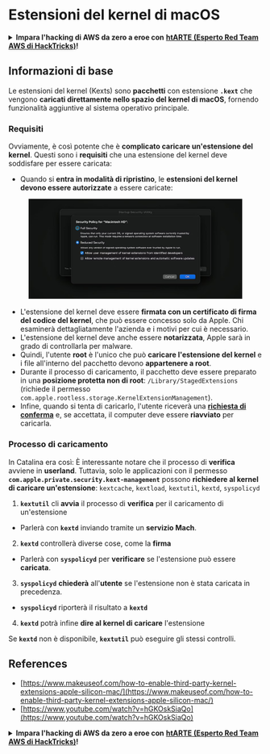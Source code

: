 # Estensioni del kernel di macOS

<details>

<summary><strong>Impara l'hacking di AWS da zero a eroe con</strong> <a href="https://training.hacktricks.xyz/courses/arte"><strong>htARTE (Esperto Red Team AWS di HackTricks)</strong></a><strong>!</strong></summary>

* Lavori per una **azienda di sicurezza informatica**? Vuoi vedere la tua **azienda pubblicizzata su HackTricks**? O vuoi accedere all'**ultima versione di PEASS o scaricare HackTricks in PDF**? Dai un'occhiata ai [**PIANI DI ABBONAMENTO**](https://github.com/sponsors/carlospolop)!
* Scopri [**The PEASS Family**](https://opensea.io/collection/the-peass-family), la nostra esclusiva collezione di [**NFT**](https://opensea.io/collection/the-peass-family)
* Ottieni il [**merchandising ufficiale di PEASS e HackTricks**](https://peass.creator-spring.com)
* **Unisciti al** [**💬**](https://emojipedia.org/speech-balloon/) **gruppo Discord** o al [**gruppo Telegram**](https://t.me/peass) o **seguimi** su **Twitter** 🐦[**@carlospolopm**](https://twitter.com/hacktricks\_live).
* **Condividi i tuoi trucchi di hacking inviando PR a** [**hacktricks repo**](https://github.com/carlospolop/hacktricks) **e** [**hacktricks-cloud repo**](https://github.com/carlospolop/hacktricks-cloud).

</details>

## Informazioni di base

Le estensioni del kernel (Kexts) sono **pacchetti** con estensione **`.kext`** che vengono **caricati direttamente nello spazio del kernel di macOS**, fornendo funzionalità aggiuntive al sistema operativo principale.

### Requisiti

Ovviamente, è così potente che è **complicato caricare un'estensione del kernel**. Questi sono i **requisiti** che una estensione del kernel deve soddisfare per essere caricata:

* Quando si **entra in modalità di ripristino**, le **estensioni del kernel devono essere autorizzate** a essere caricate:

<figure><img src="../../../.gitbook/assets/image (327).png" alt=""><figcaption></figcaption></figure>

* L'estensione del kernel deve essere **firmata con un certificato di firma del codice del kernel**, che può essere concesso solo da Apple. Chi esaminerà dettagliatamente l'azienda e i motivi per cui è necessario.
* L'estensione del kernel deve anche essere **notarizzata**, Apple sarà in grado di controllarla per malware.
* Quindi, l'utente **root** è l'unico che può **caricare l'estensione del kernel** e i file all'interno del pacchetto devono **appartenere a root**.
* Durante il processo di caricamento, il pacchetto deve essere preparato in una **posizione protetta non di root**: `/Library/StagedExtensions` (richiede il permesso `com.apple.rootless.storage.KernelExtensionManagement`).
* Infine, quando si tenta di caricarlo, l'utente riceverà una [**richiesta di conferma**](https://developer.apple.com/library/archive/technotes/tn2459/\_index.html) e, se accettata, il computer deve essere **riavviato** per caricarla.

### Processo di caricamento

In Catalina era così: È interessante notare che il processo di **verifica** avviene in **userland**. Tuttavia, solo le applicazioni con il permesso **`com.apple.private.security.kext-management`** possono **richiedere al kernel di caricare un'estensione**: `kextcache`, `kextload`, `kextutil`, `kextd`, `syspolicyd`

1. **`kextutil`** cli **avvia** il processo di **verifica** per il caricamento di un'estensione
* Parlerà con **`kextd`** inviando tramite un **servizio Mach**.
2. **`kextd`** controllerà diverse cose, come la **firma**
* Parlerà con **`syspolicyd`** per **verificare** se l'estensione può essere **caricata**.
3. **`syspolicyd`** **chiederà** all'**utente** se l'estensione non è stata caricata in precedenza.
* **`syspolicyd`** riporterà il risultato a **`kextd`**
4. **`kextd`** potrà infine **dire al kernel di caricare** l'estensione

Se **`kextd`** non è disponibile, **`kextutil`** può eseguire gli stessi controlli.

## References

* [https://www.makeuseof.com/how-to-enable-third-party-kernel-extensions-apple-silicon-mac/](https://www.makeuseof.com/how-to-enable-third-party-kernel-extensions-apple-silicon-mac/)
* [https://www.youtube.com/watch?v=hGKOskSiaQo](https://www.youtube.com/watch?v=hGKOskSiaQo)

<details>

<summary><strong>Impara l'hacking di AWS da zero a eroe con</strong> <a href="https://training.hacktricks.xyz/courses/arte"><strong>htARTE (Esperto Red Team AWS di HackTricks)</strong></a><strong>!</strong></summary>

* Lavori per una **azienda di sicurezza informatica**? Vuoi vedere la tua **azienda pubblicizzata su HackTricks**? O vuoi accedere all'**ultima versione di PEASS o scaricare HackTricks in PDF**? Dai un'occhiata ai [**PIANI DI ABBONAMENTO**](https://github.com/sponsors/carlospolop)!
* Scopri [**The PEASS Family**](https://opensea.io/collection/the-peass-family), la nostra esclusiva collezione di [**NFT**](https://opensea.io/collection/the-peass-family)
* Ottieni il [**merchandising ufficiale di PEASS e HackTricks**](https://peass.creator-spring.com)
* **Unisciti al** [**💬**](https://emojipedia.org/speech-balloon/) **gruppo Discord** o al [**gruppo Telegram**](https://t.me/peass) o **seguimi** su **Twitter** 🐦[**@carlospolopm**](https://twitter.com/hacktricks\_live).
* **Condividi i tuoi trucchi di hacking inviando PR a** [**hacktricks repo**](https://github.com/carlospolop/hacktricks) **e** [**hacktricks-cloud repo**](https://github.com/carlospolop/hacktricks-cloud).

</details>
